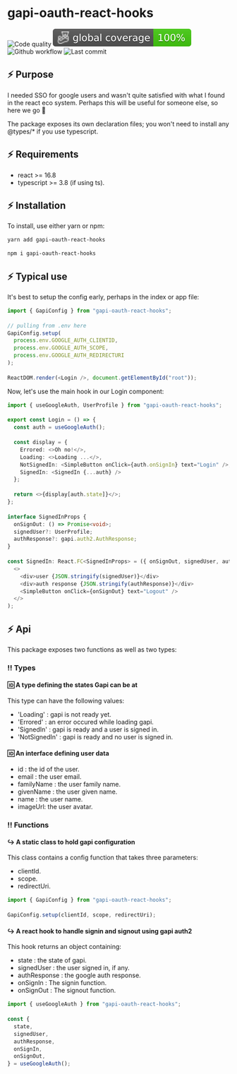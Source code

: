 # gapi-oauth-react-hooks

![Code quality](https://img.shields.io/codefactor/grade/github/jpb06/gapi-oauth-react-hooks?logo=codefactor)
![Coverage](./badges/coverage-global%20coverage.svg)
![Github workflow](https://img.shields.io/github/workflow/status/jpb06/gapi-oauth-react-hooks/checks?label=last%20workflow&logo=github-actions)
![Last commit](https://img.shields.io/github/last-commit/jpb06/gapi-oauth-react-hooks?logo=git)

## :zap: Purpose

I needed SSO for google users and wasn't quite satisfied with what I found in the react eco system. Perhaps this will be useful for someone else, so here we go :rocket:

The package exposes its own declaration files; you won't need to install any @types/\* if you use typescript.

## :zap: Requirements

- react >= 16.8
- typescript >= 3.8 (if using ts).

## :zap: Installation

To install, use either yarn or npm:

```bash
yarn add gapi-oauth-react-hooks
```

```bash
npm i gapi-oauth-react-hooks
```

## :zap: Typical use

It's best to setup the config early, perhaps in the index or app file:

```Typescript
import { GapiConfig } from "gapi-oauth-react-hooks";

// pulling from .env here
GapiConfig.setup(
  process.env.GOOGLE_AUTH_CLIENTID,
  process.env.GOOGLE_AUTH_SCOPE,
  process.env.GOOGLE_AUTH_REDIRECTURI
);

ReactDOM.render(<Login />, document.getElementById("root"));
```

Now, let's use the main hook in our Login component:

```Typescript
import { useGoogleAuth, UserProfile } from "gapi-oauth-react-hooks";

export const Login = () => {
  const auth = useGoogleAuth();

  const display = {
    Errored: <>Oh no!</>,
    Loading: <>Loading ...</>,
    NotSignedIn: <SimpleButton onClick={auth.onSignIn} text="Login" />,
    SignedIn: <SignedIn {...auth} />
  };

  return <>{display[auth.state]}</>;
};

interface SignedInProps {
  onSignOut: () => Promise<void>;
  signedUser?: UserProfile;
  authResponse?: gapi.auth2.AuthResponse;
}

const SignedIn: React.FC<SignedInProps> = ({ onSignOut, signedUser, authResponse }) => (
  <>
    <div>user {JSON.stringify(signedUser)}</div>
    <div>auth response {JSON.stringify(authResponse)}</div>
    <SimpleButton onClick={onSignOut} text="Logout" />
  </>
);
```

## :zap: Api

This package exposes two functions as well as two types:

### :bangbang: Types

#### :id: A type defining the states Gapi can be at

This type can have the following values:

- 'Loading' : gapi is not ready yet.
- 'Errored' : an error occured while loading gapi.
- 'SignedIn' : gapi is ready and a user is signed in.
- 'NotSignedIn' : gapi is ready and no user is signed in.

#### :id: An interface defining user data

- id : the id of the user.
- email : the user email.
- familyName : the user family name.
- givenName : the user given name.
- name : the user name.
- imageUrl: the user avatar.

### :bangbang: Functions

#### :arrow_right_hook: A static class to hold gapi configuration

This class contains a config function that takes three parameters:

- clientId.
- scope.
- redirectUri.

```javascript
import { GapiConfig } from "gapi-oauth-react-hooks";

GapiConfig.setup(clientId, scope, redirectUri);
```

#### :arrow_right_hook: A react hook to handle signin and signout using gapi auth2

This hook returns an object containing:

- state : the state of gapi.
- signedUser : the user signed in, if any.
- authResponse : the google auth response.
- onSignIn : The signin function.
- onSignOut : The signout function.

```javascript
import { useGoogleAuth } from "gapi-oauth-react-hooks";

const {
  state,
  signedUser,
  authResponse,
  onSignIn,
  onSignOut,
} = useGoogleAuth();
```
